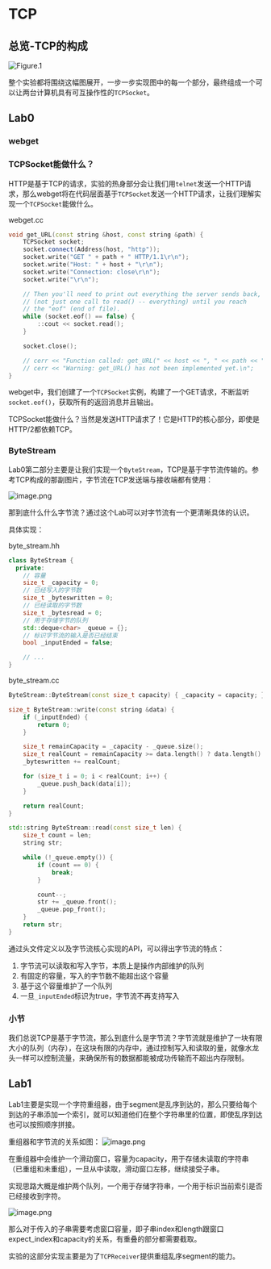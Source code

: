 # TCP

## 总览-TCP的构成

![Figure.1](https://p1-juejin.byteimg.com/tos-cn-i-k3u1fbpfcp/73a28253bb294627b32605addddfeeb2~tplv-k3u1fbpfcp-watermark.image?)

整个实验都将围绕这幅图展开，一步一步实现图中的每一个部分，最终组成一个可以让两台计算机具有可互操作性的`TCPSocket`。

## Lab0
### webget

### TCPSocket能做什么？
HTTP是基于TCP的请求，实验的热身部分会让我们用`telnet`发送一个HTTP请求，那么webget将在代码层面基于`TCPSocket`发送一个HTTP请求，让我们理解实现一个`TCPSocket`能做什么。

webget.cc
```c++
void get_URL(const string &host, const string &path) {
    TCPSocket socket;
    socket.connect(Address(host, "http"));
    socket.write("GET " + path + " HTTP/1.1\r\n");
    socket.write("Host: " + host + "\r\n");
    socket.write("Connection: close\r\n");
    socket.write("\r\n");

    // Then you'll need to print out everything the server sends back,
    // (not just one call to read() -- everything) until you reach
    // the "eof" (end of file).
    while (socket.eof() == false) {
        ::cout << socket.read();
    }

    socket.close();

    // cerr << "Function called: get_URL(" << host << ", " << path << ").\n";
    // cerr << "Warning: get_URL() has not been implemented yet.\n";
}
```

webget中，我们创建了一个`TCPSocket`实例，构建了一个GET请求，不断监听`socket.eof()`，获取所有的返回消息并且输出。

TCPSocket能做什么？当然是发送HTTP请求了！它是HTTP的核心部分，即使是HTTP/2都依赖TCP。

### ByteStream

Lab0第二部分主要是让我们实现一个`ByteStream`，TCP是基于字节流传输的。参考TCP构成的那副图片，字节流在TCP发送端与接收端都有使用：

![image.png](https://p9-juejin.byteimg.com/tos-cn-i-k3u1fbpfcp/63a46f614025499cbd6be185df2b15b0~tplv-k3u1fbpfcp-watermark.image?)

那到底什么什么字节流？通过这个Lab可以对字节流有一个更清晰具体的认识。

具体实现：

byte_stream.hh
```c++
class ByteStream {
  private:
    // 容量
    size_t _capacity = 0;
    // 已经写入的字节数
    size_t _byteswritten = 0;
    // 已经读取的字节数
    size_t _bytesread = 0;
    // 用于存储字节的队列
    std::deque<char> _queue = {};
    // 标识字节流的输入是否已经结束
    bool _inputEnded = false;

    // ...
}
```

byte_stream.cc
```c++
ByteStream::ByteStream(const size_t capacity) { _capacity = capacity; }

size_t ByteStream::write(const string &data) {
    if (_inputEnded) {
        return 0;
    }

    size_t remainCapacity = _capacity - _queue.size();
    size_t realCount = remainCapacity >= data.length() ? data.length() : remainCapacity;
    _byteswritten += realCount;

    for (size_t i = 0; i < realCount; i++) {
        _queue.push_back(data[i]);
    }

    return realCount;
}

std::string ByteStream::read(const size_t len) {
    size_t count = len;
    string str;

    while (!_queue.empty()) {
        if (count == 0) {
            break;
        }

        count--;
        str += _queue.front();
        _queue.pop_front();
    }
    return str;
}
```

通过头文件定义以及字节流核心实现的API，可以得出字节流的特点：

1. 字节流可以读取和写入字节，本质上是操作内部维护的队列
2. 有固定的容量，写入的字节数不能超出这个容量
3. 基于这个容量维护了一个队列
4. 一旦`_inputEnded`标识为true，字节流不再支持写入

### 小节
我们总说TCP是基于字节流，那么到底什么是字节流？字节流就是维护了一块有限大小的队列（内存），在这块有限的内存中，通过控制写入和读取的量，就像水龙头一样可以控制流量，来确保所有的数据都能被成功传输而不超出内存限制。

## Lab1 

Lab1主要是实现一个字符重组器，由于segment是乱序到达的，那么只要给每个到达的子串添加一个索引，就可以知道他们在整个字符串里的位置，即使乱序到达也可以按照顺序拼接。

重组器和字节流的关系如图：
![image.png](https://p6-juejin.byteimg.com/tos-cn-i-k3u1fbpfcp/395544d72d15434ab3bba157ef511b89~tplv-k3u1fbpfcp-watermark.image?)

在重组器中会维护一个滑动窗口，容量为capacity，用于存储未读取的字符串（已重组和未重组），一旦从中读取，滑动窗口左移，继续接受子串。

实现思路大概是维护两个队列，一个用于存储字符串，一个用于标识当前索引是否已经接收到字符。

![image.png](https://p6-juejin.byteimg.com/tos-cn-i-k3u1fbpfcp/d707755fd73c4e7abe59fb6e3dac2190~tplv-k3u1fbpfcp-watermark.image?)

那么对于传入的子串需要考虑窗口容量，即子串index和length跟窗口expect_index和capacity的关系，有重叠的部分都需要截取。

实验的这部分实现主要是为了`TCPReceiver`提供重组乱序segment的能力。

